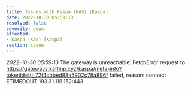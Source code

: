 ```yaml
---
title: Issues with Kaspa (KAS) [Kaspa]
date: 2022-10-30 05:59:13
resolved: false
severity: down
affected:
- Kaspa (KAS) [Kaspa]
section: issue
---
```


*2022-10-30 05:59:13* The gateway is unreachable: FetchError request to https://gateways.kaffinp.xyz/kaspa/meta-info?tokenId=tti_72f4cbbed88a5902c78a896f failed, reason: connect ETIMEDOUT 193.31.116.152:443